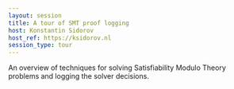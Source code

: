 ```yaml
---
layout: session
title: A tour of SMT proof logging
host: Konstantin Sidorov
host_ref: https://ksidorov.nl
session_type: tour
---
```


An overview of techniques for solving Satisfiability Modulo Theory problems and logging
the solver decisions. 